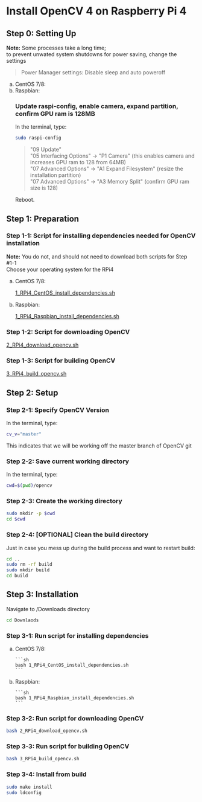 
# Install OpenCV 4 on Raspberry Pi 4
## Step 0: Setting Up
**Note:** Some processes take a long time;  
to prevent unwated system shutdowns for power saving, change the settings
> Power Manager settings: Disable sleep and auto poweroff

<ol type="a">
  <li>CentOS 7/8: 
    
  <li>Raspbian: 
  
  ### Update raspi-config, enable camera, expand partition, confirm GPU ram is 128MB
  In the terminal, type:
  ```sh
  sudo raspi-config
  ```
  > "09 Update"  
  > "05 Interfacing Options" -> "P1 Camera" (this enables camera and increases GPU ram to 128 from 64MB)  
  > "07 Advanced Options" -> "A1 Expand Filesystem" (resize the installation partition)  
  > "07 Advanced Options" -> "A3 Memory Split" (confirm GPU ram size is 128)  
  
  Reboot.
</ol>


## Step 1: Preparation
### Step 1-1: Script for installing dependencies needed for OpenCV installation
**Note:** You do not, and should not need to download both scripts for Step #1-1  
Choose your operating system for the RPi4  
<ol type="a">
  <li>CentOS 7/8:  
    
[1_RPi4_CentOS_install_dependencies.sh](1_RPi4_CentOS_install_dependencies.sh)  </li>
  <li>Raspbian:  

[1_RPi4_Raspbian_install_dependencies.sh](1_RPi4_Raspbian_install_dependencies.sh)</li>
</ol>

### Step 1-2: Script for downloading OpenCV
[2_RPi4_download_opencv.sh](2_RPi4_download_opencv.sh)

### Step 1-3: Script for building OpenCV
[3_RPi4_build_opencv.sh](3_RPi4_build_opencv.sh)

## Step 2: Setup

### Step 2-1: Specify OpenCV Version
In the terminal, type:
```sh
cv_v="master"
```
This indicates that we will be working off the master branch of OpenCV git

### Step 2-2: Save current working directory
In the terminal, type:
```sh
cwd=$(pwd)/opencv
```

### Step 2-3: Create the working directory
```sh
sudo mkdir -p $cwd
cd $cwd
```

### Step 2-4: [OPTIONAL] Clean the build directory
Just in case you mess up during the build process and want to restart build:
```sh
cd ..
sudo rm -rf build
sudo mkdir build
cd build
```

## Step 3: Installation
Navigate to /Downloads directory
```sh
cd Downlaods
```

### Step 3-1: Run script for installing dependencies
<ol type="a">
  <li>CentOS 7/8:  
    
    ```sh
    bash 1_RPi4_CentOS_install_dependencies.sh
    ```
    
  <li>Raspbian:  
    
    ```sh
    bash 1_RPi4_Raspbian_install_dependencies.sh
    ```  

</ol>

### Step 3-2: Run script for downloading OpenCV
```sh
bash 2_RPi4_download_opencv.sh
```

### Step 3-3: Run script for building OpenCV
```sh
bash 3_RPi4_build_opencv.sh
```

### Step 3-4: Install from build
```sh
sudo make install
sudo ldconfig
```



